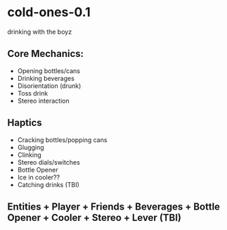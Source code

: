 # cold-ones-0.1
drinking with the boyz


<h2>Core Mechanics:</h2>

  + Opening bottles/cans
  + Drinking beverages
  + Disorientation (drunk)
  + Toss drink
  + Stereo interaction

<h2>Haptics</h2>
   
  + Cracking bottles/popping cans
  + Glugging
  + Clinking
  + Stereo dials/switches
  + Bottle Opener
  + Ice in cooler??
  + Catching drinks (TBI)

<h2>Entities</>
  + Player
  + Friends
  + Beverages
  + Bottle Opener
  + Cooler
  + Stereo
  + Lever (TBI)
  
  

